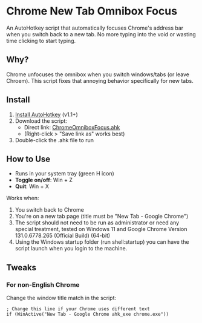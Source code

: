 # Chrome New Tab Omnibox Focus

An AutoHotkey script that automatically focuses Chrome's address bar when you switch back to a new tab. No more typing into the void or wasting time clicking to start typing.

## Why?
Chrome unfocuses the omnibox when you switch windows/tabs (or leave Chroem). This script fixes that annoying behavior specifically for new tabs.

## Install
1. [Install AutoHotkey](https://www.autohotkey.com/) (v1.1+)
2. Download the script:
   - Direct link: [ChromeOmniboxFocus.ahk](https://github.com/CForChrisProooo/ChromeNewTabOmniboxFocus/blob/main/ChromeOmniboxFocus.ahk)
   - (Right-click > "Save link as" works best)
3. Double-click the .ahk file to run

## How to Use
- Runs in your system tray (green H icon)
- **Toggle on/off**: Win + Z
- **Quit**: Win + X

Works when:
1. You switch back to Chrome
2. You're on a new tab page (title must be "New Tab - Google Chrome")
3. The script should not need to be run as administrator or need any special treatment, tested on Windows 11 and Google Chrome Version 131.0.6778.265 (Official Build) (64-bit)
4. Using the Windows startup folder (run shell:startup) you can have the script launch when you login to the machine.

## Tweaks
### For non-English Chrome
Change the window title match in the script:
```ahk
; Change this line if your Chrome uses different text
if (WinActive("New Tab - Google Chrome ahk_exe chrome.exe"))
